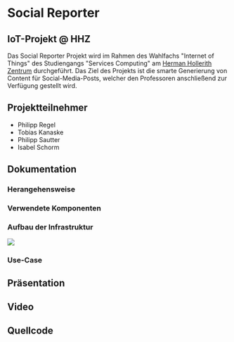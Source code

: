 # Social Reporter
## IoT-Projekt @ HHZ
Das Social Reporter Projekt wird im Rahmen des Wahlfachs "Internet of Things" des Studiengangs "Services Computing" am [Herman Hollerith Zentrum](http://www.hhz.de/home/) durchgeführt.
Das Ziel des Projekts ist die smarte Generierung von Content für Social-Media-Posts, welcher den Professoren anschließend zur Verfügung gestellt wird. 

## Projektteilnehmer

* Philipp Regel
* Tobias Kanaske
* Philipp Sautter
* Isabel Schorm


## Dokumentation
### Herangehensweise
### Verwendete Komponenten
### Aufbau der Infrastruktur
![](https://github.com/Social-Reporter-HHZ/Social-Reporter/blob/master/Aufbau_Hardware.jpg)
### Use-Case


## Präsentation


## Video


## Quellcode
